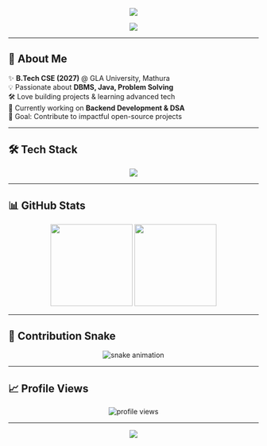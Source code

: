 <!-- Ultra Gradient Banner with Animated Name -->
<p align="center">
  <img src="https://capsule-render.vercel.app/api?type=waving&color=0:ff4b1f,100:1fddff&height=200&section=header&text=%F0%9F%94%A5%20%F0%9D%90%81%F0%9D%90%A1%F0%9D%90%9A%F0%9D%90%AB%F0%9D%90%9A%F0%9D%90%AD%20%F0%9D%90%83%F0%9D%90%9A%F0%9D%90%B0%F0%9D%90%A1%20%F0%9F%94%A5&fontSize=55&fontColor=fff&animation=twinkling&fontAlignY=35"/>
</p>

<!-- Animated Typing Tagline -->
<p align="center">
  <img src="https://readme-typing-svg.herokuapp.com?size=26&duration=4000&color=F7971E&center=true&vCenter=true&width=600&lines=💻+B.Tech+CSE+2027+@+GLA+University;🚀+Passionate+Coder+%26+Problem+Solver;📚+DBMS+%26+Java+Enthusiast;⚡+Turning+Ideas+Into+Reality">
</p>

---

## 📌 About Me
✨ **B.Tech CSE (2027)** @ GLA University, Mathura  
💡 Passionate about **DBMS, Java, Problem Solving**  
🛠 Love building projects & learning advanced tech  
🌱 Currently working on **Backend Development & DSA**  
🎯 Goal: Contribute to impactful open-source projects  

---

## 🛠 Tech Stack
<p align="center">
  <img src="https://skillicons.dev/icons?i=java,mysql,git,github,html,css,js,python,vscode,figma" />
</p>

---

## 📊 GitHub Stats
<p align="center">
  <img src="https://github-readme-stats.vercel.app/api?username=Bharat-Daksh&show_icons=true&theme=highcontrast" height="165"/>
  <img src="https://github-readme-streak-stats.herokuapp.com/?user=Bharat-Daksh&theme=highcontrast" height="165"/>
</p>

---

## 🐍 Contribution Snake
<p align="center">
  <img src="https://github.com/Bharat-Daksh/Bharat-Daksh/blob/output/github-contribution-grid-snake.svg" alt="snake animation"/>
</p>

---

## 📈 Profile Views
<p align="center">
  <img src="https://komarev.com/ghpvc/?username=Bharat-Daksh&label=Profile%20Views&color=ff4b1f&style=flat" alt="profile views"/>
</p>

---

<!-- Footer -->
<p align="center">
  <img src="https://capsule-render.vercel.app/api?type=waving&color=0:1fddff,100:ff4b1f&height=120&section=footer"/>
</p>

